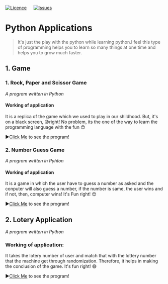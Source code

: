 [![Licence](https://img.shields.io/github/license/bishtanuj/python-applications?style=for-the-badge)](./LICENSE) &emsp;
[![Issues](https://img.shields.io/github/issues/bishtanuj/python-applications?style=for-the-badge)](./ISSUES) &emsp;
<!-- [![Forks](https://img.shields.io/github/forks/bishtanuj/python-applications?style=for-the-badge)](./FORKS) &emsp; -->

# Python Applications
>It's just the play with the python while learning python.I feel this type of programming helps you to learn so many things at one time and helps you to grow much faster.

## 1. Game
### 1. Rock, Paper and Scissor Game
_A program written in Python_

#### Working of application
It is a replica of the game which we used to play in our shildhood. But, it's on a black screen, 😞right! No problem, its the one of the way to learn the programming language with the fun 😊

▶️[Click Me](/Game/rock_paper_scissor.py) to see the program!


### 2. Number Guess Game
_A program written in Pyhton_

#### Working of application
It is a game in which the user have to guess a number as asked and the conputer will also guess a number, if the number is same, the user wins and if not, then, computer wins! It's Fun right! 😊

▶️[Click Me](/Game/number_guess_game.py) to see the program!


## 2. Lotery Application
_A program written in Python_

### Working of application:
It takes the lotery number of user and match that with the lottery number that the machine get through randomization. Therefore, it helps in making the conclusion of the game. It's fun right! :smile:


▶️[Click Me](/Lottery%20Application/lottery.py) to see the program!
